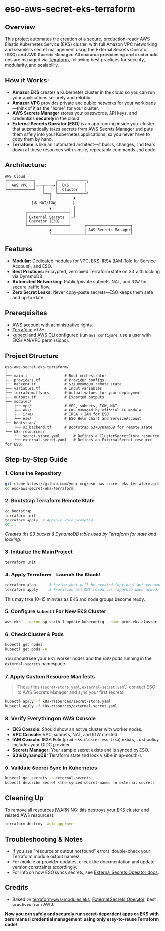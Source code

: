 # eso-aws-secret-eks-terraform

## Overview

This project automates the creation of a secure, production-ready AWS Elastic Kubernetes Service (EKS) cluster, with full Amazon VPC networking and seamless secret management using the External Secrets Operator (ESO) and AWS Secrets Manager. All resource provisioning and cluster add-ons are managed via [Terraform](https://www.terraform.io/), following best practices for security, modularity, and scalability.

## How it Works:

- **Amazon EKS** creates a Kubernetes cluster in the cloud so you can run your applications securely and reliably.
- **Amazon VPC** provides private and public networks for your workloads—think of it as the "home" for your cluster.
- **AWS Secrets Manager** stores your passwords, API keys, and credentials **securely** in the cloud.
- **External Secrets Operator (ESO)** is an app running inside your cluster that automatically takes secrets from AWS Secrets Manager and puts them safely into your Kubernetes applications, so you never have to copy them by hand.
- **Terraform** is like an automated architect—it builds, changes, and tears down all these resources with simple, repeatable commands and code.


## Architecture:

```
AWS Cloud
┌────────────┐         ┌─────────────┐
│  AWS VPC   │───┬────▶│  EKS       │
└────────────┘   │     │  Cluster   │
                 └──┐  └─────────────┘
                    │          ▲
            [🕸 NAT/IGW]       │
                    ▼          │
         ┌───────────────────┐ │
         │ External Secrets  │─┘
         │ Operator (ESO)    │
         └───────────────────┘      ┌────────────────────┐
                    ▲               │ AWS Secrets Manager│
                    └───────────────┴────────────────────┘
```


## Features

- **Modular:** Dedicated modules for VPC, EKS, IRSA (IAM Role for Service Account), and ESO.
- **Best Practices:** Encrypted, versioned Terraform state on S3 with locking via DynamoDB.
- **Automated Networking:** Public/private subnets, NAT, and IGW for secure traffic flow.
- **Zero Secret Leaks:** Never copy-paste secrets—ESO keeps them safe and up-to-date.


## Prerequisites

- AWS account with administrative rights.
- [Terraform](https://www.terraform.io/downloads.html) v1.3+.
- [kubectl](https://kubernetes.io/docs/tasks/tools/) and [AWS CLI](https://docs.aws.amazon.com/cli/) configured (run `aws configure`, use a user with EKS/IAM/VPC permissions).


## Project Structure

```
eso-aws-secret-eks-terraform/
│
├── main.tf                # Root orchestrator
├── providers.tf           # Provider configs
├── backend.tf             # S3/DynamoDB remote state
├── variables.tf           # Input variables
├── terraform.tfvars       # Actual values for your deployment
├── outputs.tf             # Exported outputs
├── modules/
│   ├── vpc/               # VPC, subnets, IGW, NAT
│   ├── eks/               # EKS managed by official TF module
│   ├── irsa/              # IRSA + IAM for ESO
│   └── eso/               # ESO Helm chart and ServiceAccount
└── bootstrap/
    └── s3_backend.tf      # Bootstrap S3+DynamoDB for remote state
└── k8s-resources/
    └── secret-store.yaml      # Defines a ClusterSecretStore resource
    └── external-secret.yaml   # Defines an ExternalSecret resource for ESO.
```


## Step-by-Step Guide

### 1. Clone the Repository

```bash
git clone https://github.com/your-org/eso-aws-secret-eks-terraform.git
cd eso-aws-secret-eks-terraform
```


### 2. Bootstrap Terraform Remote State

```bash
cd bootstrap
terraform init
terraform apply  # Approve when prompted
cd ..
```

*Creates the S3 bucket \& DynamoDB table used by Terraform for state and locking.*

### 3. Initialize the Main Project

```bash
terraform init
```


### 4. Apply Terraform—Launch the Stack!

```bash
terraform plan      # Review what will be created (optional but recommended)
terraform apply     # Provision all AWS resources (approve when asked)
```

This may take 10–15 minutes as EKS and node groups become ready.

### 5. Configure `kubectl` For New EKS Cluster

```bash
aws eks --region ap-south-1 update-kubeconfig --name prod-eks-cluster
```


### 6. Check Cluster \& Pods

```bash
kubectl get nodes
kubectl get pods -A
```

You should see your EKS worker nodes and the ESO pods running in the `external-secrets` namespace.

### 7. Apply Custom Resource Manifests

> These files (`secret-store.yaml`, `external-secret.yaml`) connect ESO to AWS Secrets Manager and sync your first secrets!

```bash
kubectl apply -f k8s-resources/secret-store.yaml
kubectl apply -f k8s-resources/external-secret.yaml
```


### 8. Verify Everything on AWS Console

- **EKS Console:** Should show an active cluster with worker nodes.
- **VPC Console:** VPC, subnets, NAT, and IGW created.
- **IAM Console:** IRSA Role (`prod-eks-cluster-eso-irsa`) exists, trust policy includes your OIDC provider.
- **Secrets Manager:** Your sample secret exists and is synced by ESO.
- **S3 & DynamoDB:** Terraform state and lock visible in ap-south-1.


### 9. Validate Secret Sync in Kubernetes

```bash
kubectl get secrets -n external-secrets
kubectl describe secret <the-synced-secret-name> -n external-secrets
```


## Cleaning Up

To remove all resources (WARNING: this destroys your EKS cluster and related AWS resources):

```bash
terraform destroy -auto-approve
```


## Troubleshooting \& Notes

- If you see "resource or output not found" errors, double-check your Terraform module output names!
- For module or provider updates, check the documentation and update version constraints accordingly.
- For info on how ESO syncs secrets, see [External Secrets Operator docs](https://external-secrets.io/).


## Credits

- Based on [terraform-aws-modules/eks](https://github.com/terraform-aws-modules/terraform-aws-eks), [External Secrets Operator](https://external-secrets.io/), best practices from AWS.

**Now you can safely and securely run secret-dependent apps on EKS with zero manual credential management, using only easy-to-reuse Terraform code!**

